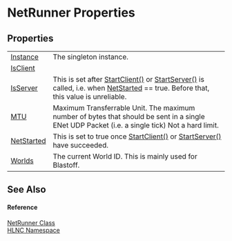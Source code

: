 # NetRunner Properties




## Properties
<table>
<tr>
<td><a href="P_HLNC_NetRunner_Instance">Instance</a></td>
<td>The singleton instance.</td></tr>
<tr>
<td><a href="P_HLNC_NetRunner_IsClient">IsClient</a></td>
<td> </td></tr>
<tr>
<td><a href="P_HLNC_NetRunner_IsServer">IsServer</a></td>
<td>This is set after <a href="M_HLNC_NetRunner_StartClient">StartClient()</a> or <a href="M_HLNC_NetRunner_StartServer">StartServer()</a> is called, i.e. when <a href="P_HLNC_NetRunner_NetStarted">NetStarted</a> == true. Before that, this value is unreliable.</td></tr>
<tr>
<td><a href="P_HLNC_NetRunner_MTU">MTU</a></td>
<td>Maximum Transferrable Unit. The maximum number of bytes that should be sent in a single ENet UDP Packet (i.e. a single tick) Not a hard limit.</td></tr>
<tr>
<td><a href="P_HLNC_NetRunner_NetStarted">NetStarted</a></td>
<td>This is set to true once <a href="M_HLNC_NetRunner_StartClient">StartClient()</a> or <a href="M_HLNC_NetRunner_StartServer">StartServer()</a> have succeeded.</td></tr>
<tr>
<td><a href="P_HLNC_NetRunner_Worlds">Worlds</a></td>
<td>The current World ID. This is mainly used for Blastoff.</td></tr>
</table>

## See Also


#### Reference
<a href="T_HLNC_NetRunner">NetRunner Class</a>  
<a href="N_HLNC">HLNC Namespace</a>  
